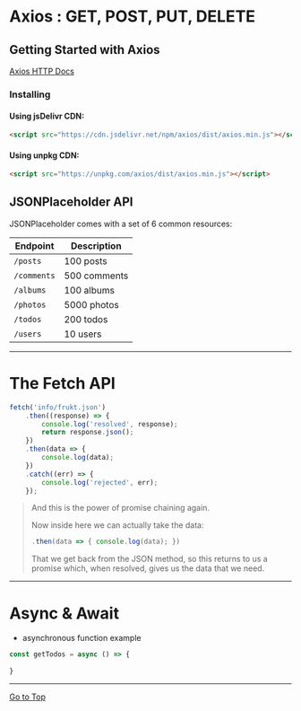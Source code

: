 # Axios : GET, POST, PUT, DELETE

## Getting Started with Axios

[Axios HTTP Docs](https://axios-http.com/docs/intro)

### Installing

#### Using jsDelivr CDN:
```html
<script src="https://cdn.jsdelivr.net/npm/axios/dist/axios.min.js"></script>
```

#### Using unpkg CDN:
```html
<script src="https://unpkg.com/axios/dist/axios.min.js"></script>
```

## JSONPlaceholder API
JSONPlaceholder comes with a set of 6 common resources:

| Endpoint    | Description  |
|------------|-------------|
| `/posts`   | 100 posts    |
| `/comments`| 500 comments |
| `/albums`  | 100 albums   |
| `/photos`  | 5000 photos  |
| `/todos`   | 200 todos    |
| `/users`   | 10 users     |

---

# The Fetch API
```js
fetch('info/frukt.json')
    .then((response) => {
        console.log('resolved', response);
        return response.json();
    })
    .then(data => {
        console.log(data);
    })
    .catch((err) => {
        console.log('rejected', err);
    });
```

> And this is the power of promise chaining again.
>
> Now inside here we can actually take the data:
>
> ```js
> .then(data => { console.log(data); })
> ```
>
> That we get back from the JSON method, so this returns to us a promise which, when resolved, gives us the data that we need.

---

# Async & Await 
- asynchronous function example
```js
const getTodos = async () => {
    
}
```


---

[Go to Top](#axios--get-post-put-delete)
